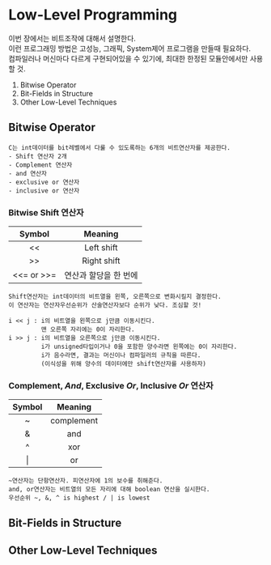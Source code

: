 # Low-Level Programming

이번 장에서는 비트조작에 대해서 설명한다.  
이런 프로그래밍 방법은 고성능, 그래픽, System제어 프로그램을 만들때 필요하다.  
컴파일러나 머신마다 다르게 구현되어있을 수 있기에, 최대한 한정된 모듈안에서만 사용할 것.

1. Bitwise Operator
2. Bit-Fields in Structure
3. Other Low-Level Techniques

## Bitwise Operator

    C는 int데이터를 bit레벨에서 다룰 수 있도록하는 6개의 비트연산자를 제공한다.
    - Shift 연산자 2개
    - Complement 연산자
    - and 연산자
    - exclusive or 연산자
    - inclusive or 연산자

### Bitwise Shift 연산자

|   Symbol   |        Meaning        |
| :--------: | :-------------------: |
|     <<     |      Left shift       |
|     >>     |      Right shift      |
| <<= or >>= | 연산과 할당을 한 번에 |

    Shift연산자는 int데이터의 비트열을 왼쪽, 오른쪽으로 변화시킬지 결정한다.
    이 연산자는 연산자우선순위가 산술연산자보다 순위가 낮다. 조심할 것!

    i << j : i의 비트열을 왼쪽으로 j만큼 이동시킨다.
             맨 오른쪽 자리에는 0이 자리한다.
    i >> j : i의 비트열을 오른쪽으로 j만큼 이동시킨다.
             i가 unsigned타입이거나 0을 포함한 양수라면 왼쪽에는 0이 자리한다.
             i가 음수라면, 결과는 머신이나 컴파일러의 규칙을 따른다.
             (이식성을 위해 양수의 데이터에만 shift연산자를 사용하자)

### Complement, _And_, Exclusive _Or_, Inclusive _Or_ 연산자

| Symbol |  Meaning   |
| :----: | :--------: |
|   ~    | complement |
|   &    |    and     |
|   ^    |    xor     |
|   \|   |     or     |

    ~연산자는 단항연산자. 피연산자에 1의 보수를 취해준다.
    and, or연산자는 비트열의 모든 자리에 대해 boolean 연산을 실시한다.
    우선순위 ~, &, ^ is highest / | is lowest

## Bit-Fields in Structure

## Other Low-Level Techniques
